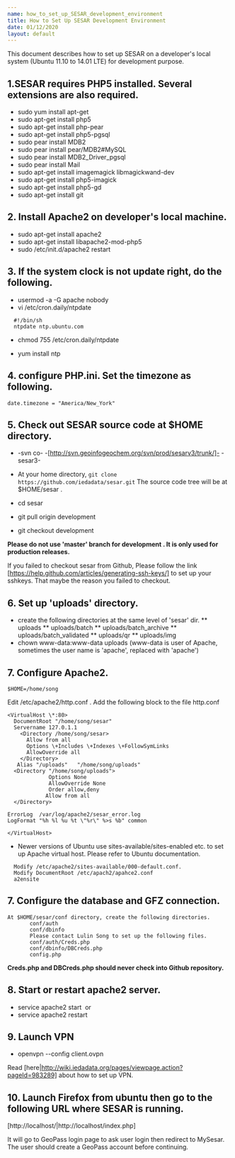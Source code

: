 ```yaml
---
name: how_to_set_up_SESAR_development_environment
title: How to Set Up SESAR Development Environment
date: 01/12/2020
layout: default
---
```


This document describes how to set up SESAR on a developer's local system (Ubuntu 11.10 to 14.01 LTE) for development purpose.

## 1.SESAR requires PHP5 installed. Several extensions are also required.
* sudo yum install apt-get
* sudo apt-get install php5
* sudo apt-get install php-pear
* sudo apt-get install php5-pgsql
* sudo pear install MDB2
* sudo pear install pear/MDB2#MySQL
* sudo pear install MDB2_Driver_pgsql
* sudo pear install Mail
* sudo apt-get install imagemagick libmagickwand-dev
* sudo apt-get install php5-imagick
* sudo apt-get install php5-gd
* sudo apt-get install git

## 2. Install Apache2 on developer's local machine.

* sudo apt-get install apache2
* sudo apt-get install libapache2-mod-php5
* sudo /etc/init.d/apache2 restart

## 3. If the system clock is not update right, do the following.

* usermod \-a \-G apache nobody
* vi /etc/cron.daily/ntpdate

```
  #!/bin/sh
  ntpdate ntp.ubuntu.com
```
* chmod 755 /etc/cron.daily/ntpdate

* yum install ntp

## 4. configure PHP.ini. Set the timezone as following.

```
date.timezone = "America/New_York"
```

## 5. Check out SESAR source code at $HOME directory.

* -svn co- -[http://svn.geoinfogeochem.org/svn/prod/sesarv3/trunk/]- -sesar3-
* At your home directory, 
  `git clone https://github.com/iedadata/sesar.git`
 The source code tree will be at $HOME/sesar .

* cd sesar
* git pull origin development
* git checkout development

****Please do not use 'master' branch for development . It is only used for production releases.****

If you failed to checkout sesar from Github, Please follow the link [https://help.github.com/articles/generating-ssh-keys/] to set up your sshkeys. That maybe the reason you failed to checkout.

## 6. Set up 'uploads' directory.

* create the following directories at the same level of 'sesar' dir.
** uploads
** uploads/batch
** uploads/batch_archive
** uploads/batch_validated
** uploads/qr
** uploads/img
* chown www-data:www-data uploads (www-data is user of Apache, sometimes the user name is 'apache', replaced with 'apache')

## 7. Configure Apache2.

```
$HOME=/home/song
```

Edit /etc/apache2/http.conf . Add the following block to the file http.conf

```
<VirtualHost \*:80>
  DocumentRoot "/home/song/sesar"
  Servername 127.0.1.1
    <Directory /home/song/sesar>
      Allow from all
      Options \+Includes \+Indexes \+FollowSymLinks
      AllowOverride all
    </Directory>
   Alias "/uploads"   "/home/song/uploads"
  <Directory "/home/song/uploads">
             Options None
             AllowOverride None
             Order allow,deny
            Allow from all
  </Directory>

ErrorLog  /var/log/apache2/sesar_error.log
LogFormat "%h %l %u %t \"%r\" %>s %b" common

</VirtualHost>
```  

* Newer versions of Ubuntu use sites-available/sites-enabled etc. to set up Apache virtual host. Please refer to Ubuntu documentation.
```
  Modify /etc/apache2/sites-available/000-default.conf.
  Modify DocumentRoot /etc/apach2/apahce2.conf
  a2ensite
```
## 7. Configure the database and GFZ connection.

```
At $HOME/sesar/conf directory, create the following directories.    
       conf/auth    
       conf/dbinfo
       Please contact Lulin Song to set up the following files.
       conf/auth/Creds.php
       conf/dbinfo/DBCreds.php
       config.php
```
****Creds.php and DBCreds.php should never check into Github repository.****

## 8. Start or restart apache2 server.

* service apache2 start&nbsp; or
* service apache2 restart

## 9. Launch VPN

* openvpn \--config client.ovpn

Read [here|http://wiki.iedadata.org/pages/viewpage.action?pageId=983289] about how to set up VPN.


## 10. Launch Firefox from ubuntu then go to the following URL where SESAR is running.

[http://localhost/|http://localhost/index.php]

It will go to GeoPass login page to ask user login then redirect to MySesar. The user should create a GeoPass account before continuing.



